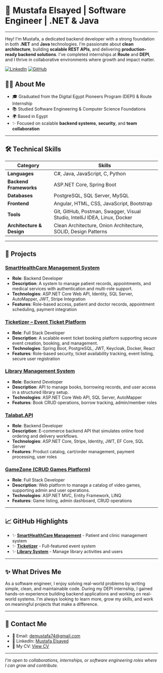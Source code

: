 # 🌟 Mustafa Elsayed | Software Engineer | .NET & Java

---

Hey! I'm Mustafa, a dedicated backend developer with a strong foundation in both **.NET** and **Java** technologies. I'm passionate about **clean architecture**, building **scalable REST APIs**, and delivering **production-ready backend solutions**. I've completed internships at **Route** and **DEPI**, and I thrive in collaborative environments where growth and impact matter.

[![LinkedIn](https://img.shields.io/badge/LinkedIn-Profile-blue)](https://www.linkedin.com/in/0x0desha74/)
[![GitHub](https://img.shields.io/badge/GitHub-Follow-lightgrey)](https://github.com/0x0desha74)

## 👨‍💻 About Me

- 🎓 Graduated from the Digital Egypt Pioneers Program (DEPI) & Route Internship  
- 📚 Studied Software Engineering & Computer Science Foundations  
- 🌍 Based in Egypt  
- ✨ Focused on scalable **backend systems**, **security**, and **team collaboration**

---

## 🛠️ Technical Skills

| **Category**              | **Skills**                                                                 |
|---------------------------|---------------------------------------------------------------------------|
| **Languages**             | C#, Java, JavaScript, C, Python                                           |
| **Backend Frameworks**    | ASP.NET Core, Spring Boot                                                 |
| **Databases**             | PostgreSQL, SQL Server, MySQL                                             |
| **Frontend**              | Angular, HTML, CSS, JavaScript, Bootstrap                                 |
| **Tools**                 | Git, GitHub, Postman, Swagger, Visual Studio, IntelliJ IDEA, Linux, Docker|
| **Architecture & Design** | Clean Architecture, Onion Architecture, SOLID, Design Patterns            |

---

## 💼 Projects

### [SmartHealthCare Management System](https://github.com/0x0desha74/SmartHealthCare-Managment-System)

- **Role**: Backend Developer  
- **Description**: A system to manage patient records, appointments, and medical services with authentication and multi-role support.  
- **Technologies**: ASP.NET Core Web API, Identity, SQL Server, AutoMapper, JWT, Stripe Integration  
- **Features**: Role-based access, patient and doctor records, appointment scheduling, payment integration

### [Ticketizer – Event Ticket Platform](https://github.com/0x0desha74/Event-Ticket-Platform)

- **Role**: Full Stack Developer  
- **Description**: A scalable event ticket booking platform supporting secure event creation, booking, and management.  
- **Technologies**: Spring Boot, PostgreSQL, JWT, Keycloak, Docker, React  
- **Features**: Role-based security, ticket availability tracking, event listing, secure user registration

### [Library Management System](https://github.com/0x0desha74/Library-Managment-System)

- **Role**: Backend Developer  
- **Description**: API to manage books, borrowing records, and user access in a structured library setup.  
- **Technologies**: ASP.NET Core Web API, SQL Server, AutoMapper  
- **Features**: Book CRUD operations, borrow tracking, admin/member roles

### [Talabat.API](https://github.com/0x0desha74/Talabat.API)

- **Role**: Backend Developer  
- **Description**: E-commerce backend API that simulates online food ordering and delivery workflows.  
- **Technologies**: ASP.NET Core, Stripe, Identity, JWT, EF Core, SQL Server  
- **Features**: Product catalog, cart/order management, payment processing, user roles

### [GameZone (CRUD Games Platform)](https://github.com/0x0desha74/GameZone)

- **Role**: Full Stack Developer  
- **Description**: Web platform to manage a catalog of video games, supporting admin and user operations.  
- **Technologies**: ASP.NET MVC, Entity Framework, LINQ  
- **Features**: Game listing, admin dashboard, CRUD operations

---

## 📈 GitHub Highlights

- ✨ **[SmartHealthCare Management](https://github.com/0x0desha74/SmartHealthCare-Managment-System)** - Patient and clinic management system  
- ✨ **[Ticketizer](https://github.com/0x0desha74/Event-Ticket-Platform)** - Full-featured event system  
- ✨ **[Library System](https://github.com/0x0desha74/Library-Managment-System)** - Manage library activities and users

---

## ✨ What Drives Me

As a software engineer, I enjoy solving real-world problems by writing simple, clean, and maintainable code. During my DEPI internship, I gained hands-on experience building backend applications and working on real-world systems. I'm always looking to learn more, grow my skills, and work on meaningful projects that make a difference.

---

## 💍 Contact Me

- 📧 Email: [demustafa74@gmail.com](mailto:demustafa74@gmail.com)  
- 👤 LinkedIn: [Mustafa Elsayed](https://www.linkedin.com/in/0x0desha74/)  
- 📄 My CV: <a href="https://drive.google.com/file/d/152_jEjDPU7MynPLEK508G1E2p1kTDS6C/view?usp=drive_link" target="_blank">View CV</a>

---

*I'm open to collaborations, internships, or software engineering roles where I can grow and contribute.*
